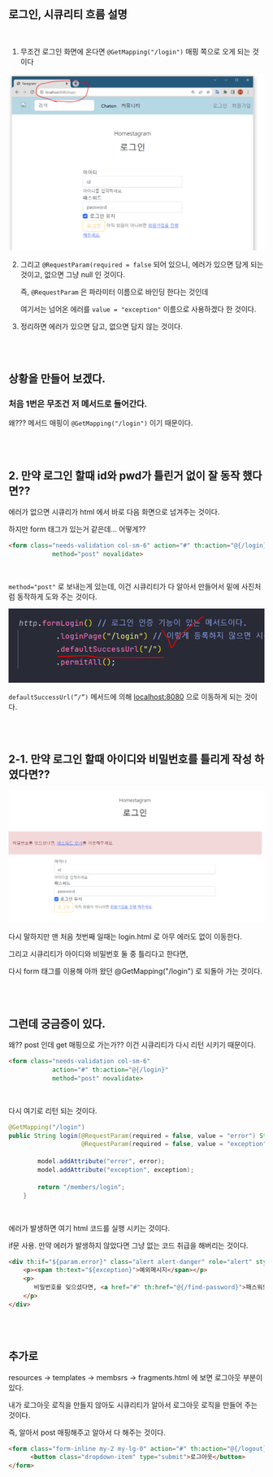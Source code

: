 ## 로그인, 시큐리티 흐름 설명

<br/>

1. 무조건 로그인 화면에 온다면 `@GetMapping("/login")` 매핑 쪽으로 오게 되는 것이다

![이미지](/programming/img/회원가입설명8.PNG)

2. 그리고 `@RequestParam(required = false` 되어 있으니, 에러가 있으면 담게 되는 것이고, 없으면 그냥 null 인 것이다.

    즉, `@RequestParam` 은 파라미터 이름으로 바인딩 한다는 것인데
    
    여기서는 넘어온 에러를 `value = "exception"` 이름으로 사용하겠다 한 것이다.
    
3. 정리하면 에러가 있으면 담고, 없으면 담지 않는 것이다.

<br/><br/>

## 상황을 만들어 보겠다.

### 처음 1번은 무조건 저 메서드로 들어간다.

왜??? 메서드 매핑이 `@GetMapping("/login")` 이기 때문이다.

<br/><br/>

## 2. 만약 로그인 할때 id와 pwd가 틀린거 없이 잘 동작 했다면??

에러가 없으면 시큐리가 html 에서 바로 다음 화면으로 넘겨주는 것이다. 

하지만 form 태그가 있는거 같은데… 어떻게??

```html
<form class="needs-validation col-sm-6" action="#" th:action="@{/login}" 
			method="post" novalidate>
```

<br/>

`method="post"` 로 보내는게 있는데, 이건 시큐리티가 다 알아서 만들어서 밑에 사진처럼 동작하게 도와 주는 것이다.

![이미지](/programming/img/회원가입설명9.PNG)

`defaultSuccessUrl(”/”)` 메서드에 의해 [localhost:8080](http://localhost:8080) 으로 이동하게 되는 것이다.

<br/><br/>

## 2-1. 만약 로그인 할때 아이디와 비밀번호를 틀리게 작성 하였다면??

![이미지](/programming/img/회원가입설명10.PNG)

다시 말하지만 맨 처음 첫번째 일때는 login.html 로 아무 에러도 없이 이동한다.

그리고 시큐리티가 아이디와 비밀번호 둘 중 틀리다고 한다면, 

다시 form 태그를 이용해 아까 왔던 @GetMapping("/login") 로 되돌아 가는 것이다.

<br/><br/>

## 그런데 궁금증이 있다.

왜?? post 인데 get 매핑으로 가는가?? 이건 시큐리티가 다시 리턴 시키기 때문이다.

```html
<form class="needs-validation col-sm-6" 
			action="#" th:action="@{/login}" 
			method="post" novalidate>
```

<br/>

다시 여기로 리턴 되는 것이다.

```java
@GetMapping("/login")
public String login(@RequestParam(required = false, value = "error") String error,
                    @RequestParam(required = false, value = "exception") String exception, Model model)        {

        model.addAttribute("error", error);
        model.addAttribute("exception", exception);

        return "/members/login";
    }
```

<br/>

에러가 발생하면 여기 html 코드를 실행 시키는 것이다.

if문 사용. 만약 에러가 발생하지 않았다면 그냥 없는 코드 취급을 해버리는 것이다.

```html
<div th:if="${param.error}" class="alert alert-danger" role="alert" style="width: 1000px">
    <p><span th:text="${exception}">예외메시지</span></p>
    <p>
       비밀번호를 잊으셨다면, <a href="#" th:href="@{/find-password}">패스워드 찾기</a>를 이용해주세요.
    </p>
</div>
```

<br/><br/>

## 추가로

resources → templates → membsrs → fragments.html 에 보면 로그아웃 부분이 있다.

내가 로그아웃 로직을 만들지 않아도 시큐리티가 알아서 로그아웃 로직을 만들어 주는 것이다.

즉, 알아서 post 매핑해주고 알아서 다 해주는 것이다.

```html
<form class="form-inline my-2 my-lg-0" action="#" th:action="@{/logout}" method="post">
      <button class="dropdown-item" type="submit">로그아웃</button>
</form>
```
